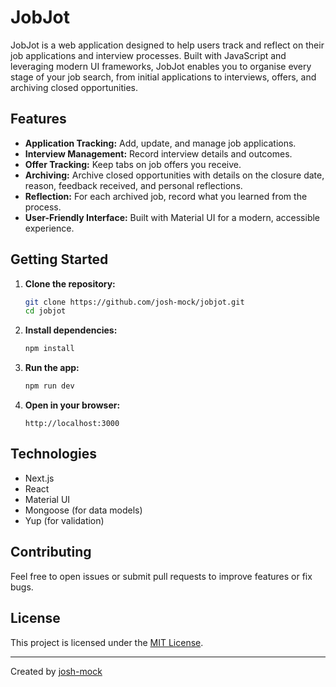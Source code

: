 # JobJot

JobJot is a web application designed to help users track and reflect on their job applications and interview processes. Built with JavaScript and leveraging modern UI frameworks, JobJot enables you to organise every stage of your job search, from initial applications to interviews, offers, and archiving closed opportunities.

## Features

- **Application Tracking:** Add, update, and manage job applications.
- **Interview Management:** Record interview details and outcomes.
- **Offer Tracking:** Keep tabs on job offers you receive.
- **Archiving:** Archive closed opportunities with details on the closure date, reason, feedback received, and personal reflections.
- **Reflection:** For each archived job, record what you learned from the process.
- **User-Friendly Interface:** Built with Material UI for a modern, accessible experience.

## Getting Started

1. **Clone the repository:**
   ```bash
   git clone https://github.com/josh-mock/jobjot.git
   cd jobjot
   ```

2. **Install dependencies:**
   ```bash
   npm install
   ```

3. **Run the app:**
   ```bash
   npm run dev
   ```

4. **Open in your browser:**
   ```
   http://localhost:3000
   ```

## Technologies

- Next.js
- React
- Material UI
- Mongoose (for data models)
- Yup (for validation)

## Contributing

Feel free to open issues or submit pull requests to improve features or fix bugs.

## License

This project is licensed under the [MIT License](LICENSE).

---

Created by [josh-mock](https://github.com/josh-mock)